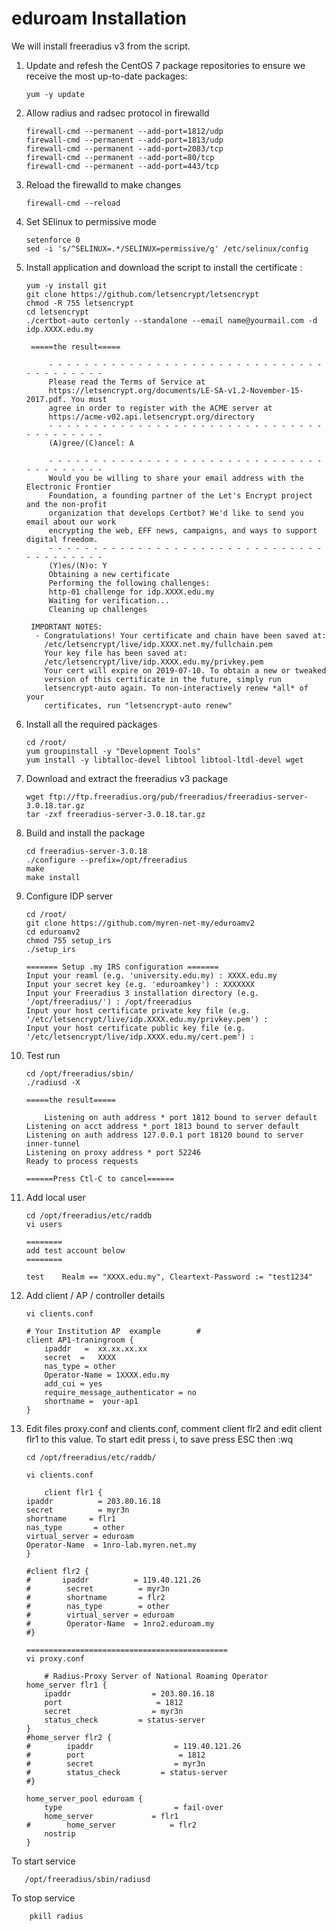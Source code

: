 # eduroam Installation

We will install freeradius v3 from the script.

1. Update and refesh the CentOS 7 package repositories to ensure we receive the most up-to-date packages:

       yum -y update
              
2. Allow radius and radsec protocol in firewalld

       firewall-cmd --permanent --add-port=1812/udp
       firewall-cmd --permanent --add-port=1813/udp
       firewall-cmd --permanent --add-port=2083/tcp
       firewall-cmd --permanent --add-port=80/tcp
       firewall-cmd --permanent --add-port=443/tcp
                
3. Reload the firewalld to make changes

       firewall-cmd --reload
       
4. Set SElinux to permissive mode

       setenforce 0
       sed -i 's/^SELINUX=.*/SELINUX=permissive/g' /etc/selinux/config
       
4. Install application and download the script to install the certificate :

       yum -y install git
       git clone https://github.com/letsencrypt/letsencrypt
       chmod -R 755 letsencrypt
       cd letsencrypt
       ./certbot-auto certonly --standalone --email name@yourmail.com -d idp.XXXX.edu.my
       
       	=====the result=====
            
            - - - - - - - - - - - - - - - - - - - - - - - - - - - - - - - - - - - - - - - -
            Please read the Terms of Service at
            https://letsencrypt.org/documents/LE-SA-v1.2-November-15-2017.pdf. You must
            agree in order to register with the ACME server at
            https://acme-v02.api.letsencrypt.org/directory
            - - - - - - - - - - - - - - - - - - - - - - - - - - - - - - - - - - - - - - - -
            (A)gree/(C)ancel: A

            - - - - - - - - - - - - - - - - - - - - - - - - - - - - - - - - - - - - - - - -
            Would you be willing to share your email address with the Electronic Frontier
            Foundation, a founding partner of the Let's Encrypt project and the non-profit
            organization that develops Certbot? We'd like to send you email about our work
            encrypting the web, EFF news, campaigns, and ways to support digital freedom.
            - - - - - - - - - - - - - - - - - - - - - - - - - - - - - - - - - - - - - - - -
            (Y)es/(N)o: Y
            Obtaining a new certificate
            Performing the following challenges:
            http-01 challenge for idp.XXXX.edu.my
            Waiting for verification...
            Cleaning up challenges

		IMPORTANT NOTES:
		 - Congratulations! Your certificate and chain have been saved at:
		   /etc/letsencrypt/live/idp.XXXX.net.my/fullchain.pem
		   Your key file has been saved at:
		   /etc/letsencrypt/live/idp.XXXX.edu.my/privkey.pem
		   Your cert will expire on 2019-07-10. To obtain a new or tweaked
		   version of this certificate in the future, simply run
		   letsencrypt-auto again. To non-interactively renew *all* of your
		   certificates, run "letsencrypt-auto renew"
                
7. Install all the required packages

	   cd /root/
	   yum groupinstall -y "Development Tools"
	   yum install -y libtalloc-devel libtool libtool-ltdl-devel wget
	   
8. Download and extract the freeradius v3 package

	   wget ftp://ftp.freeradius.org/pub/freeradius/freeradius-server-3.0.18.tar.gz
	   tar -zxf freeradius-server-3.0.18.tar.gz
	   
9. Build and install the package

	   cd freeradius-server-3.0.18
	   ./configure --prefix=/opt/freeradius
	   make
	   make install
	
10. Configure IDP server

	    cd /root/
	    git clone https://github.com/myren-net-my/eduroamv2
	    cd eduroamv2
	    chmod 755 setup_irs
	    ./setup_irs
	    
	    ======= Setup .my IRS configuration =======
	    Input your reaml (e.g. 'university.edu.my) : XXXX.edu.my
	    Input your secret key (e.g. 'eduroamkey') : XXXXXXX
	    Input your Freeradius 3 installation directory (e.g. '/opt/freeradius/') : /opt/freeradius
	    Input your host certificate private key file (e.g. '/etc/letsencrypt/live/idp.XXXX.edu.my/privkey.pem') : 
	    Input your host certificate public key file (e.g. '/etc/letsencrypt/live/idp.XXXX.edu.my/cert.pem') :

11. Test run

	    cd /opt/freeradius/sbin/
	    ./radiusd -X
	    
	    =====the result=====
	    
	    	Listening on auth address * port 1812 bound to server default
		Listening on acct address * port 1813 bound to server default
		Listening on auth address 127.0.0.1 port 18120 bound to server inner-tunnel
		Listening on proxy address * port 52246
		Ready to process requests
		
	    ======Press Ctl-C to cancel======

12. Add local user

	    cd /opt/freeradius/etc/raddb
	    vi users
	    
	    ========
	    add test account below
	    ========
	    
	    test    Realm == "XXXX.edu.my", Cleartext-Password := "test1234"
	    
13. Add client / AP / controller details

	    vi clients.conf
	    
	    # Your Institution AP  example        #
		client AP1-traningroom {
			ipaddr   =  xx.xx.xx.xx
			secret  =   XXXX
			nas_type = other
			Operator-Name = 1XXXX.edu.my
			add_cui = yes
			require_message_authenticator = no
			shortname =  your-ap1
		}

14. Edit files proxy.conf and clients.conf, comment client flr2 and edit client flr1 to this value. To start edit press i, to save press ESC then :wq

	    cd /opt/freeradius/etc/raddb/
	    
	    vi clients.conf
	    
	    	client flr1 {
		ipaddr          = 203.80.16.18
		secret          = myr3n
		shortname     = flr1
		nas_type       = other
		virtual_server = eduroam
		Operator-Name  = 1nro-lab.myren.net.my
		}

		#client flr2 {
		#       ipaddr          = 119.40.121.26
		#        secret          = myr3n
		#        shortname       = flr2
		#        nas_type        = other
		#        virtual_server = eduroam
		#        Operator-Name  = 1nro2.eduroam.my
		#}
		
	    =============================================	
	    vi proxy.conf
	    
	    	# Radius-Proxy Server of National Roaming Operator
		home_server flr1 {
			ipaddr                  = 203.80.16.18
			port                     = 1812
			secret                  = myr3n
			status_check         = status-server
		}
		#home_server flr2 {
		#        ipaddr                  = 119.40.121.26
		#        port                     = 1812
		#        secret                  = myr3n
		#        status_check         = status-server
		#}
		
		home_server_pool eduroam {
			type                         = fail-over
			home_server             = flr1
		#        home_server            = flr2
			nostrip
		}


To start service 

	   /opt/freeradius/sbin/radiusd
	  
To stop service 

	    pkill radius
